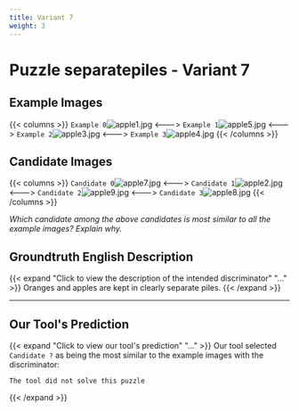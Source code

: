 ```yaml
---
title: Variant 7
weight: 3
---
```


# Puzzle separatepiles - Variant 7

## Example Images
{{< columns >}}
`Example 0`![apple1.jpg](/natscene-data/images/apple1.jpg)
<--->
`Example 1`![apple5.jpg](/natscene-data/images/apple5.jpg)
<--->
`Example 2`![apple3.jpg](/natscene-data/images/apple3.jpg)
<--->
`Example 3`![apple4.jpg](/natscene-data/images/apple4.jpg)
{{< /columns >}}

## Candidate Images
{{< columns >}}
`Candidate 0`![apple7.jpg](/natscene-data/images/apple7.jpg)
<--->
`Candidate 1`![apple2.jpg](/natscene-data/images/apple2.jpg)
<--->
`Candidate 2`![apple9.jpg](/natscene-data/images/apple9.jpg)
<--->
`Candidate 3`![apple8.jpg](/natscene-data/images/apple8.jpg)
{{< /columns >}}

*Which candidate among the above candidates is most similar to all the example images? Explain why.*

## Groundtruth English Description

{{< expand "Click to view the description of the intended discriminator" "..." >}}
Oranges and apples are kept in clearly separate piles.
{{< /expand >}}

---



## Our Tool's Prediction

{{< expand "Click to view our tool's prediction" "..." >}}
Our tool selected `Candidate ?` as being the most similar to the example images with the discriminator:
```plaintext
The tool did not solve this puzzle
```
{{< /expand >}}
